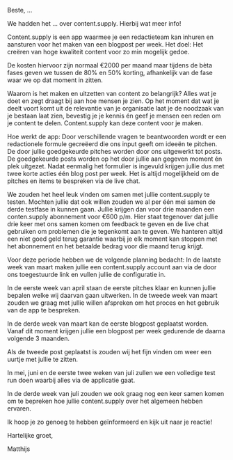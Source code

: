 Beste, ...

We hadden het ... over content.supply. 
Hierbij wat meer info!

Content.supply is een app waarmee je een redactieteam kan inhuren en aansturen voor het maken van een blogpost per week. Het doel: Het creëren van hoge kwaliteit content voor zo min mogelijk gedoe.

De kosten hiervoor zijn normaal €2000 per maand maar tijdens de bèta fases geven we tussen de 80% en 50% korting, afhankelijk van de fase waar we op dat moment in zitten. 

Waarom is het maken en uitzetten van content zo belangrijk?
Alles wat je doet en zegt draagt bij aan hoe mensen je zien. Op het moment dat wat je deelt voort komt uit de relevantie van je organisatie laat je de noodzaak van je bestaan laat zien, bevestig je je kennis én geef je mensen een reden om je content te delen. Content.supply kan deze content voor je maken.

Hoe werkt de app: Door verschillende vragen te beantwoorden wordt er een redactionele formule gecreëerd die ons input geeft om ideeën te pitchen. De door jullie goedgekeurde pitches worden door ons uitgewerkt tot posts. De goedgekeurde posts worden op het door jullie aan gegeven moment én plek uitgezet. Nadat eenmalig het formulier is ingevuld krijgen jullie dus met twee korte acties één blog post per week. Het is altijd mogelijkheid om de pitches en items te bespreken via de live chat.

We zouden het heel leuk vinden om samen met jullie content.supply te testen. 
Mochten jullie dat ook willen zouden we al per één mei samen de derde testfase in kunnen gaan. Jullie krijgen dan voor drie maanden een conten.supply abonnement voor €600 p/m. Hier staat tegenover dat jullie drie keer met ons samen komen om feedback te geven en de live chat gebruiken om problemen die je tegenkomt aan te geven.
We hanteren altijd een niet goed geld terug garantie waarbij je elk moment kan stoppen met het abonnement en het betaalde bedrag voor die maand terug krijgt.

Voor deze periode hebben we de volgende planning bedacht:
In de laatste week van maart maken jullie een content.supply account aan via de door ons toegestuurde link en vullen jullie de configuratie in.

In de eerste week van april staan de eerste pitches klaar en kunnen jullie bepalen welke wij daarvan gaan uitwerken. 
In de tweede week van maart zouden we graag met jullie willen afspreken om het proces en het gebruik van de app te bespreken.

In de derde week van maart kan de eerste blogpost geplaatst worden. Vanaf dit moment krijgen jullie een blogpost per week gedurende de daarna volgende 3 maanden.

Als de tweede post geplaatst is zouden wij het fijn vinden om weer een uurtje met jullie te zitten.

In mei, juni en de eerste twee weken van juli zullen we een volledige test run doen waarbij alles via de applicatie gaat.

In de derde week van juli zouden we ook graag nog een keer samen komen om te bepreken hoe jullie content.supply over het algemeen hebben ervaren.

Ik hoop je zo genoeg te hebben geïnformeerd en kijk uit naar je reactie!

Hartelijke groet, 

Matthijs




